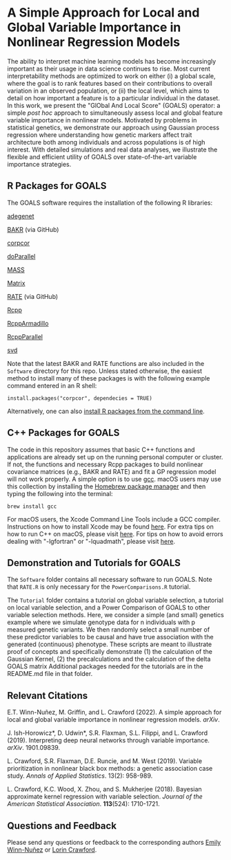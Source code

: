 # A Simple Approach for Local and Global Variable Importance in Nonlinear Regression Models

The ability to interpret machine learning models has become increasingly important as their usage  in data science continues to rise. Most current interpretability methods are optimized to work on either (i) a global scale, where the goal is to rank features based on their contributions to overall variation in an observed population, or (ii) the local level, which aims to detail on how important a feature is to a particular individual in the dataset. In this work, we present the "GlObal And Local Score" (GOALS) operator: a simple _post hoc_ approach to simultaneously assess local and global feature variable importance in nonlinear models. Motivated by problems in statistical genetics, we demonstrate our approach using Gaussian process regression where understanding how genetic markers affect trait architecture both among individuals and across populations is of high interest. With detailed simulations and real data analyses, we illustrate the flexible and efficient utility of GOALS over state-of-the-art variable importance strategies.

## R Packages for GOALS

The GOALS software requires the installation of the following R libraries:

[adegenet](https://cran.r-project.org/web/packages/adegenet/index.html)

[BAKR](https://github.com/lorinanthony/BAKR) (via GitHub)

[corpcor](https://cran.r-project.org/web/packages/corpcor/index.html)

[doParallel](https://cran.r-project.org/web/packages/doParallel/index.html)

[MASS](https://cran.r-project.org/web/packages/MASS/index.html)

[Matrix](https://cran.r-project.org/web/packages/Matrix/index.html)

[RATE](https://github.com/lorinanthony/RATE) (via GitHub)

[Rcpp](https://cran.r-project.org/web/packages/Rcpp/index.html)

[RcppArmadillo](https://cran.r-project.org/web/packages/RcppArmadillo/index.html)

[RcppParallel](https://cran.r-project.org/web/packages/RcppParallel/index.html)

[svd](https://cran.r-project.org/web/packages/svd/index.html)

Note that the latest BAKR and RATE functions are also included in the `Software` directory for this repo. Unless stated otherwise, the easiest method to install many of these packages is with the following example command entered in an R shell:

    install.packages("corpcor", dependecies = TRUE)

Alternatively, one can also [install R packages from the command line](http://cran.r-project.org/doc/manuals/r-release/R-admin.html#Installing-packages).

## C++ Packages for GOALS

The code in this repository assumes that basic C++ functions and applications are already set up on the running personal computer or cluster. If not, the functions and necessary Rcpp packages to build nonlinear covariance matrices (e.g., BAKR and RATE) and fit a GP regression model will not work properly. A simple option is to use [gcc](https://gcc.gnu.org/). macOS users may use this collection by installing the [Homebrew package manager](http://brew.sh/index.html) and then typing the following into the terminal:

    brew install gcc

For macOS users, the Xcode Command Line Tools include a GCC compiler. Instructions on how to install Xcode may be found [here](http://railsapps.github.io/xcode-command-line-tools.html). For extra tips on how to run C++ on macOS, please visit [here](http://seananderson.ca/2013/11/18/rcpp-mavericks.html). For tips on how to avoid errors dealing with "-lgfortran" or "-lquadmath", please visit [here](http://thecoatlessprofessor.com/programming/rcpp-rcpparmadillo-and-os-x-mavericks-lgfortran-and-lquadmath-error/).

## Demonstration and Tutorials for GOALS

The `Software` folder contains all necessary software to run GOALS. Note that `RATE.R` is only necessary for the `PowerComparisons.R` tutorial.

The `Tutorial` folder contains a tutorial on global variable selection, a tutorial on local variable selection, and a Power Comparison of GOALS to other variable selection methods. Here, we consider a simple (and small) genetics example where we simulate genotype data for n individuals with p measured genetic variants. We then randomly select a small number of these predictor variables to be causal and have true association with the generated (continuous) phenotype. These scripts are meant to illustrate proof of concepts and specifically demonstrate (1) the calculation of the Gaussian Kernel, (2) the precalculations and the calculation of the delta GOALS matrix Additional packages needed for the tutorials are in the README.md file in that folder. 

## Relevant Citations

E.T. Winn-Nuñez, M. Griffin, and L. Crawford (2022). A simple approach for local and global variable importance in nonlinear regression models. _arXiv_.

J. Ish-Horowicz*, D. Udwin*, S.R. Flaxman, S.L. Filippi, and L. Crawford (2019). Interpreting deep neural networks through variable importance. _arXiv_. 1901.09839.

L. Crawford, S.R. Flaxman, D.E. Runcie, and M. West (2019). Variable prioritization in nonlinear black box methods: a genetic association case study. _Annals of Applied Statistics_. 13(2): 958-989.

L. Crawford, K.C. Wood, X. Zhou, and S. Mukherjee (2018). Bayesian approximate kernel regression with variable selection. _Journal of the American Statistical Association_. **113**(524): 1710-1721.

## Questions and Feedback

Please send any questions or feedback to the corresponding authors [Emily Winn-Nuñez](mailto:emily_winn@brown.edu) or [Lorin Crawford](mailto:lcrawford@microsoft.com).

